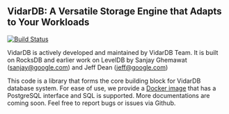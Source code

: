 ## VidarDB: A Versatile Storage Engine that Adapts to Your Workloads

[![Build Status](https://travis-ci.org/vidardb/vidardb.svg?branch=master)](https://travis-ci.org/vidardb/vidardb)

VidarDB is actively developed and maintained by VidarDB Team.
It is built on RocksDB and earlier work on LevelDB by Sanjay Ghemawat (sanjay@google.com)
and Jeff Dean (jeff@google.com)

This code is a library that forms the core building block for VidarDB database system. For ease of use, we provide a [Docker image](docker-image/README.md) that has a PostgreSQL interface and SQL is supported. More documentations are coming soon. Feel free to report bugs or issues via Github.
